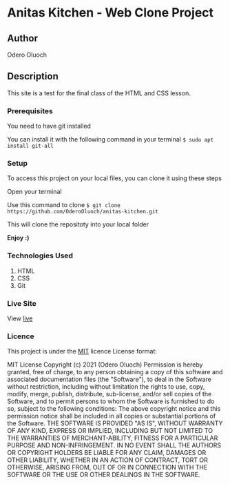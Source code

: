 # Anitas Kitchen - Web Clone Project

## Author
Odero Oluoch


## Description
This site is a test for the final class of the HTML and CSS lesson.


### Prerequisites
You need to have git installed

You can install it with the following command in your terminal
`$ sudo apt install git-all`


### Setup
To access this project on your local files, you can clone it using these steps

Open your terminal

 Use this command to clone `$ git clone https://github.com/OderoOluoch/anitas-kitchen.git`

This will clone the repositoty into your local folder

__Enjoy :)__


### Technologies Used
1. HTML
2. CSS
3. Git



### Live Site

View [live](https://oderooluoch.github.io/favorite-band/)





### Licence
This project is under the  [MIT](LICENSE) licence
License format:


MIT License
Copyright (c) 2021 (Odero Oluoch)
Permission is hereby granted, free of charge, to any person obtaining a copy
of this software and associated documentation files (the "Software"), to deal
in the Software without restriction, including without limitation the rights
to use, copy, modify, merge, publish, distribute, sub-license, and/or sell
copies of the Software, and to permit persons to whom the Software is
furnished to do so, subject to the following conditions:
The above copyright notice and this permission notice shall be included in all
copies or substantial portions of the Software.
THE SOFTWARE IS PROVIDED "AS IS", WITHOUT WARRANTY OF ANY KIND, EXPRESS OR
IMPLIED, INCLUDING BUT NOT LIMITED TO THE WARRANTIES OF MERCHANT-ABILITY,
FITNESS FOR A PARTICULAR PURPOSE AND NON-INFRINGEMENT. IN NO EVENT SHALL THE
AUTHORS OR COPYRIGHT HOLDERS BE LIABLE FOR ANY CLAIM, DAMAGES OR OTHER
LIABILITY, WHETHER IN AN ACTION OF CONTRACT, TORT OR OTHERWISE, ARISING FROM,
OUT OF OR IN CONNECTION WITH THE SOFTWARE OR THE USE OR OTHER DEALINGS IN THE
SOFTWARE. 
